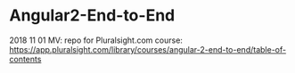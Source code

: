 # Angular2-End-to-End
2018 11 01 MV: repo for Pluralsight.com course: https://app.pluralsight.com/library/courses/angular-2-end-to-end/table-of-contents

